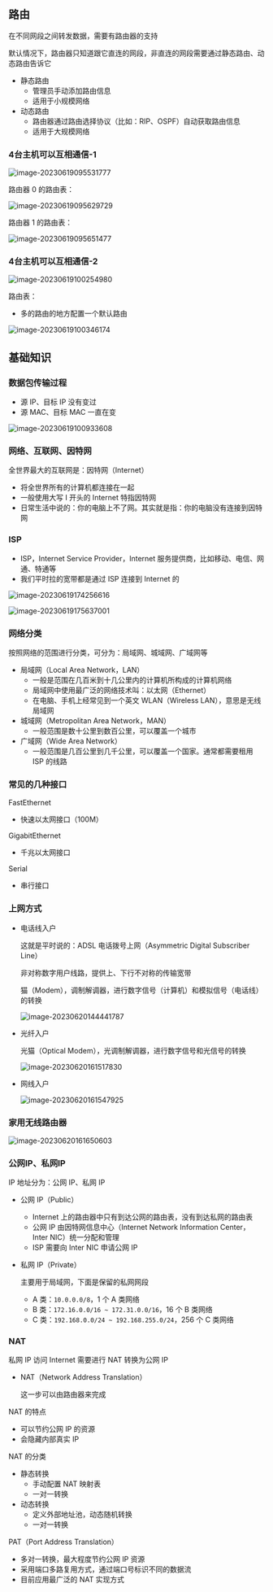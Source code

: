 ## 路由

在不同网段之间转发数据，需要有路由器的支持

默认情况下，路由器只知道跟它直连的网段，非直连的网段需要通过静态路由、动态路由告诉它

- 静态路由
  - 管理员手动添加路由信息
  - 适用于小规模网络
- 动态路由
  - 路由器通过路由选择协议（比如：RIP、OSPF）自动获取路由信息
  - 适用于大规模网络

### 4台主机可以互相通信-1

![image-20230619095531777](https://gitee.com/lilyn/pic/raw/master/lagoulearn-img/image-20230619095531777.png)

路由器 0 的路由表：

![image-20230619095629729](https://gitee.com/lilyn/pic/raw/master/lagoulearn-img/image-20230619095629729.png)

路由器 1 的路由表：

![image-20230619095651477](https://gitee.com/lilyn/pic/raw/master/lagoulearn-img/image-20230619095651477.png)

### 4台主机可以互相通信-2

![image-20230619100254980](https://gitee.com/lilyn/pic/raw/master/lagoulearn-img/image-20230619100254980.png)

路由表：

- 多的路由的地方配置一个默认路由

![image-20230619100346174](https://gitee.com/lilyn/pic/raw/master/lagoulearn-img/image-20230619100346174.png)

## 基础知识

### 数据包传输过程

- 源 IP、目标 IP 没有变过
- 源 MAC、目标 MAC 一直在变

![image-20230619100933608](https://gitee.com/lilyn/pic/raw/master/lagoulearn-img/image-20230619100933608.png)

### 网络、互联网、因特网

全世界最大的互联网是：因特网（Internet）

- 将全世界所有的计算机都连接在一起
- 一般使用大写 I 开头的 Internet 特指因特网
- 日常生活中说的：你的电脑上不了网。其实就是指：你的电脑没有连接到因特网

### ISP

- ISP，Internet Service Provider，Internet 服务提供商，比如移动、电信、网通、特通等
- 我们平时拉的宽带都是通过 ISP 连接到 Internet 的

![image-20230619174256616](https://gitee.com/lilyn/pic/raw/master/lagoulearn-img/image-20230619174256616.png)

![image-20230619175637001](https://gitee.com/lilyn/pic/raw/master/lagoulearn-img/image-20230619175637001.png)

### 网络分类

按照网络的范围进行分类，可分为：局域网、城域网、广域网等

- 局域网（Local Area Network，LAN）
  - 一般是范围在几百米到十几公里内的计算机所构成的计算机网络
  - 局域网中使用最广泛的网络技术叫：以太网（Ethernet）
  - 在电脑、手机上经常见到一个英文 WLAN（Wireless LAN），意思是无线局域网
- 城域网（Metropolitan Area Network，MAN）
  - 一般范围是数十公里到数百公里，可以覆盖一个城市
- 广域网（Wide Area Network）
  - 一般范围是几百公里到几千公里，可以覆盖一个国家。通常都需要租用 ISP 的线路

### 常见的几种接口

FastEthernet

- 快速以太网接口（100M）

GigabitEthernet

- 千兆以太网接口

Serial

- 串行接口

### 上网方式

- 电话线入户

  这就是平时说的：ADSL 电话拨号上网（Asymmetric Digital Subscriber Line）

  非对称数字用户线路，提供上、下行不对称的传输宽带

  猫（Modem），调制解调器，进行数字信号（计算机）和模拟信号（电话线）的转换

  ![image-20230620144441787](https://gitee.com/lilyn/pic/raw/master/lagoulearn-img/image-20230620144441787.png)

- 光纤入户

  光猫（Optical Modem），光调制解调器，进行数字信号和光信号的转换

  ![image-20230620161517830](https://gitee.com/lilyn/pic/raw/master/lagoulearn-img/image-20230620161517830.png)

- 网线入户

  ![image-20230620161547925](https://gitee.com/lilyn/pic/raw/master/lagoulearn-img/image-20230620161547925.png)

### 家用无线路由器

![image-20230620161650603](https://gitee.com/lilyn/pic/raw/master/lagoulearn-img/image-20230620161650603.png)

### 公网IP、私网IP

IP 地址分为：公网 IP、私网 IP

- 公网 IP（Public）

  - Internet 上的路由器中只有到达公网的路由表，没有到达私网的路由表
  - 公网 IP 由因特网信息中心（Internet Network Information Center，Inter NIC）统一分配和管理
  - ISP 需要向 Inter NIC 申请公网 IP

- 私网 IP（Private）

  主要用于局域网，下面是保留的私网网段

  - A 类：`10.0.0.0/8`，1 个 A 类网络
  - B 类：`172.16.0.0/16 ~ 172.31.0.0/16`，16 个 B 类网络
  - C 类：`192.168.0.0/24 ~ 192.168.255.0/24`，256 个 C 类网络

### NAT

私网 IP 访问 Internet 需要进行 NAT 转换为公网 IP

- NAT（Network Address Translation）

  这一步可以由路由器来完成

NAT 的特点

- 可以节约公网 IP 的资源
- 会隐藏内部真实 IP

NAT 的分类

- 静态转换
  - 手动配置 NAT 映射表
  - 一对一转换
- 动态转换
  - 定义外部地址池，动态随机转换
  - 一对一转换

PAT（Port Address Translation）

- 多对一转换，最大程度节约公网 IP 资源
- 采用端口多路复用方式，通过端口号标识不同的数据流
- 目前应用最广泛的 NAT 实现方式